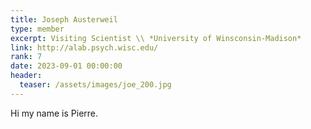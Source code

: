 ```yaml
---
title: Joseph Austerweil
type: member
excerpt: Visiting Scientist \\ *University of Winsconsin-Madison*
link: http://alab.psych.wisc.edu/
rank: 7
date: 2023-09-01 00:00:00
header:
  teaser: /assets/images/joe_200.jpg
---
```


Hi my name is Pierre.
